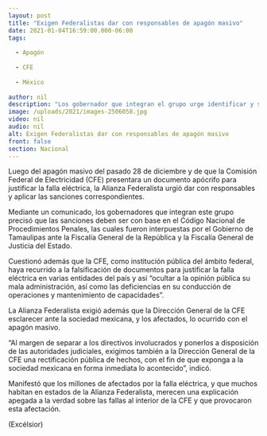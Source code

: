 ```yaml
---
layout: post
title: "Exigen Federalistas dar con responsables de apagón masivo"
date: 2021-01-04T16:59:00.000-06:00
tags:
  
  - Apagón
  
  - CFE
  
  - México
  
author: nil
description: "Los gobernador que integran el grupo urge identificar y sancionar a quienes pudieron haber provocada la falla del 28 de diciembre; exige a CFE explicación apegada a la verdad"
image: /uploads/2021/images-2506058.jpg
video: nil
audio: nil
alt: Exigen Federalistas dar con responsables de apagón masivo
front: false
section: Nacional
---
```


Luego del apagón masivo del pasado 28 de diciembre y de que la Comisión Federal de Electricidad (CFE) presentara un documento apócrifo para justificar la falla eléctrica, la Alianza Federalista urgió dar con responsables y aplicar las sanciones correspondientes.

Mediante un comunicado, los gobernadores que integran este grupo precisó que las sanciones deben ser con base en el Código Nacional de Procedimientos Penales, las cuales fueron interpuestas por el Gobierno de Tamaulipas ante la Fiscalía General de la República y la Fiscalía General de Justicia del Estado.

Cuestionó además que la CFE, como institución pública del ámbito federal, haya recurrido a la falsificación de documentos para justificar la falla eléctrica en varias entidades del país y así “ocultar a la opinión pública su mala administración, así como las deficiencias en su conducción de operaciones y mantenimiento de capacidades”.

La Alianza Federalista exigió además que la Dirección General de la CFE esclarecer ante la sociedad mexicana, y los afectados, lo ocurrido con el apagón masivo.

“Al margen de separar a los directivos involucrados y ponerlos a disposición de las autoridades judiciales, exigimos también a la Dirección General de la CFE una rectificación pública de hechos, con el fin de que exponga a la sociedad mexicana en forma inmediata lo acontecido”, indicó.

Manifestó que los millones de afectados por la falla eléctrica, y que muchos habitan en estados de la Alianza Federalista, merecen una explicación apegada a la verdad sobre las fallas al interior de la CFE y que provocaron esta afectación.

(Excélsior)